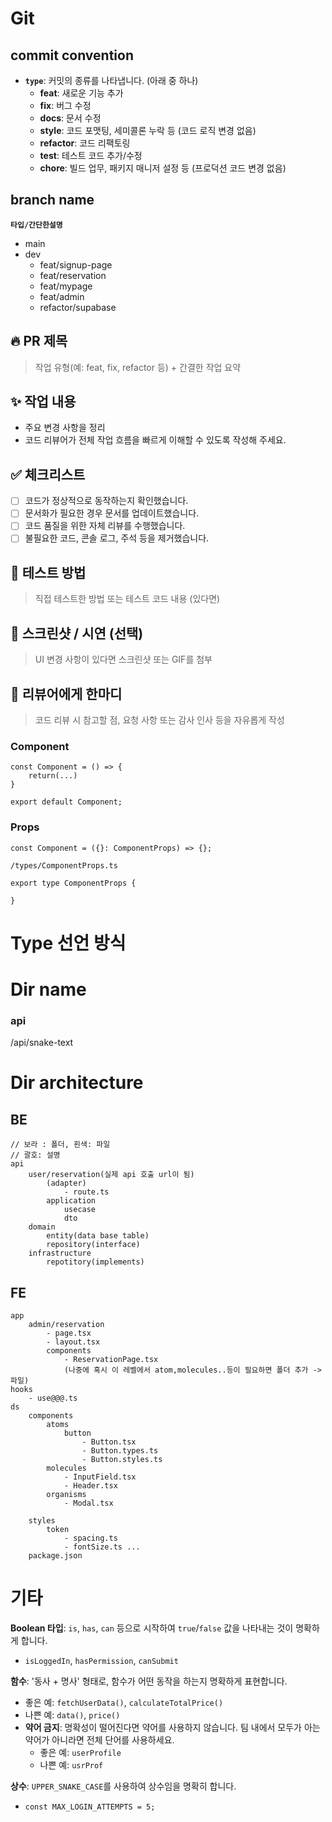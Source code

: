 # Git

## commit convention

- **`type`**: 커밋의 종류를 나타냅니다. (아래 중 하나)
  - **feat**: 새로운 기능 추가
  - **fix**: 버그 수정
  - **docs**: 문서 수정
  - **style**: 코드 포맷팅, 세미콜론 누락 등 (코드 로직 변경 없음)
  - **refactor**: 코드 리팩토링
  - **test**: 테스트 코드 추가/수정
  - **chore**: 빌드 업무, 패키지 매니저 설정 등 (프로덕션 코드 변경 없음)

## branch name

**`타입/간단한설명`**

- main
- dev
  - feat/signup-page
  - feat/reservation
  - feat/mypage
  - feat/admin
  - refactor/supabase

## 🔥 PR 제목

> 작업 유형(예: feat, fix, refactor 등) + 간결한 작업 요약

## ✨ 작업 내용

- 주요 변경 사항을 정리
- 코드 리뷰어가 전체 작업 흐름을 빠르게 이해할 수 있도록 작성해 주세요.

## ✅ 체크리스트

- [ ] 코드가 정상적으로 동작하는지 확인했습니다.
- [ ] 문서화가 필요한 경우 문서를 업데이트했습니다.
- [ ] 코드 품질을 위한 자체 리뷰를 수행했습니다.
- [ ] 불필요한 코드, 콘솔 로그, 주석 등을 제거했습니다.

## 🚀 테스트 방법

> 직접 테스트한 방법 또는 테스트 코드 내용 (있다면)

## 📸 스크린샷 / 시연 (선택)

> UI 변경 사항이 있다면 스크린샷 또는 GIF를 첨부

## 🙏 리뷰어에게 한마디

> 코드 리뷰 시 참고할 점, 요청 사항 또는 감사 인사 등을 자유롭게 작성

### Component

```tsx
const Component = () => {
	return(...)
}

export default Component;
```

### Props

```tsx
const Component = ({}: ComponentProps) => {};
```

`/types/ComponentProps.ts`

```tsx
export type ComponentProps {

}
```

# Type 선언 방식

# Dir name

### api

/api/snake-text

# Dir architecture

## BE

```tsx
// 보라 : 폴더, 흰색: 파일
// 괄호: 설명
api
	user/reservation(실제 api 호출 url이 됨)
		(adapter)
			- route.ts
		application
			usecase
			dto
	domain
		entity(data base table)
		repository(interface)
	infrastructure
		repotitory(implements)
```

## FE

```tsx
app
	admin/reservation
		- page.tsx
		- layout.tsx
		components
			- ReservationPage.tsx
			(나중에 혹시 이 레벨에서 atom,molecules..등이 필요하면 폴더 추가 -> 파일)
hooks
	- use@@@.ts
ds
	components
		atoms
			button
				- Button.tsx
				- Button.types.ts
				- Button.styles.ts
		molecules
			- InputField.tsx
			- Header.tsx
		organisms
			- Modal.tsx

	styles
		token
			- spacing.ts
			- fontSize.ts ...
	package.json
```

# 기타

**Boolean 타입**: `is`, `has`, `can` 등으로 시작하여 `true`/`false` 값을 나타내는 것이 명확하게 합니다.

- `isLoggedIn`, `hasPermission`, `canSubmit`

**함수**: '동사 + 명사' 형태로, 함수가 어떤 동작을 하는지 명확하게 표현합니다.

- 좋은 예: `fetchUserData()`, `calculateTotalPrice()`
- 나쁜 예: `data()`, `price()`
- **약어 금지**: 명확성이 떨어진다면 약어를 사용하지 않습니다. 팀 내에서 모두가 아는 약어가 아니라면 전체 단어를 사용하세요.
  - 좋은 예: `userProfile`
  - 나쁜 예: `usrProf`

**상수**: `UPPER_SNAKE_CASE`를 사용하여 상수임을 명확히 합니다.

- `const MAX_LOGIN_ATTEMPTS = 5;`
